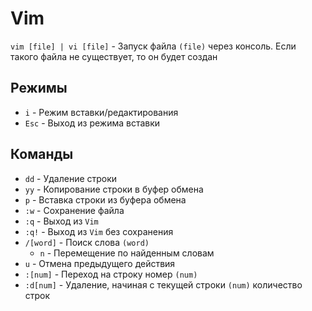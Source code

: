 # Vim

`vim [file] | vi [file]` - Запуск файла `(file)` через консоль. Если такого файла не существует, то он будет создан

## Режимы

* `i` - Режим вставки/редактирования
* `Esc` - Выход из режима вставки

## Команды

* `dd` - Удаление строки
* `yy` - Копирование строки в буфер обмена
* `p` - Вставка строки из буфера обмена
* `:w` - Сохранение файла
* `:q` - Выход из `Vim`
* `:q!` - Выход из `Vim` без сохранения
* `/[word]` - Поиск слова `(word)`
  * `n` - Перемещение по найденным словам
* `u` - Отмена предыдущего действия
* `:[num]` - Переход на строку номер `(num)`
* `:d[num]` - Удаление, начиная с текущей строки `(num)` количество строк 